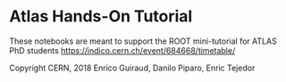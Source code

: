 # Atlas Hands-On Tutorial
These notebooks are meant to support the ROOT mini-tutorial for ATLAS PhD students
https://indico.cern.ch/event/684668/timetable/

Copyright CERN, 2018
Enrico Guiraud, Danilo Piparo, Enric Tejedor
